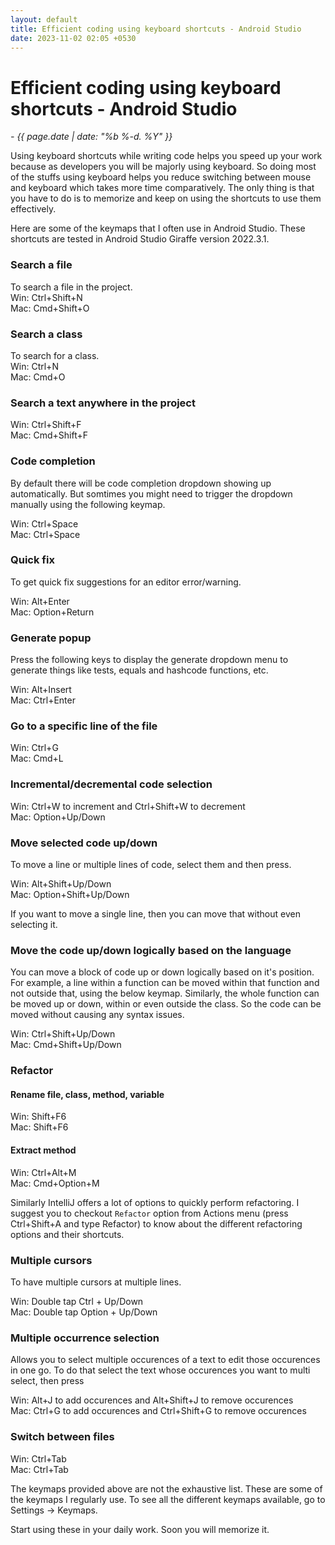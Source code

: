 ```yaml
---
layout: default
title: Efficient coding using keyboard shortcuts - Android Studio
date: 2023-11-02 02:05 +0530
---
```

# Efficient coding using keyboard shortcuts - Android Studio
*- {{ page.date | date: "%b %-d. %Y" }}*

Using keyboard shortcuts while writing code helps you speed up your work because as developers you will be majorly using keyboard. So doing most of the stuffs using keyboard helps you reduce switching between mouse and keyboard which takes more time comparatively. The only thing is that you have to do is to memorize and keep on using the shortcuts to use them effectively.

Here are some of the keymaps that I often use in Android Studio. These shortcuts are tested in Android Studio Giraffe version 2022.3.1.

### Search a file
To search a file in the project.<br>
Win: Ctrl+Shift+N<br>
Mac: Cmd+Shift+O

### Search a class
To search for a class.<br>
Win: Ctrl+N<br>
Mac: Cmd+O

### Search a text anywhere in the project
Win: Ctrl+Shift+F<br>
Mac: Cmd+Shift+F

### Code completion
By default there will be code completion dropdown showing up automatically. But somtimes you might need to trigger the dropdown manually using the following keymap.

Win: Ctrl+Space<br>
Mac: Ctrl+Space

### Quick fix
To get quick fix suggestions for an editor error/warning.

Win: Alt+Enter<br>
Mac: Option+Return
 
### Generate popup
Press the following keys to display the generate dropdown menu to generate things like tests, equals and hashcode functions, etc.

Win: Alt+Insert<br>
Mac: Ctrl+Enter
 
### Go to a specific line of the file
Win: Ctrl+G<br>
Mac: Cmd+L

### Incremental/decremental code selection
Win: Ctrl+W to increment and Ctrl+Shift+W to decrement<br>
Mac: Option+Up/Down

### Move selected code up/down
To move a line or multiple lines of code, select them and then press.

Win: Alt+Shift+Up/Down<br>
Mac: Option+Shift+Up/Down

If you want to move a single line, then you can move that without even selecting it.

### Move the code up/down logically based on the language
You can move a block of code up or down logically based on it's position. For example, a line within a function can be moved within that function and not outside that, using the below keymap. Similarly, the whole function can be moved up or down, within or even outside the class. So the code can be moved without causing any syntax issues.

Win: Ctrl+Shift+Up/Down<br>
Mac: Cmd+Shift+Up/Down

### Refactor
#### Rename file, class, method, variable
Win: Shift+F6<br>
Mac: Shift+F6

#### Extract method
Win: Ctrl+Alt+M<br>
Mac: Cmd+Option+M

Similarly IntelliJ offers a lot of options to quickly perform refactoring. I suggest you to checkout `Refactor` option from Actions menu (press Ctrl+Shift+A and type Refactor) to know about the different refactoring options and their shortcuts.

### Multiple cursors
To have multiple cursors at multiple lines.

Win: Double tap Ctrl + Up/Down<br>
Mac: Double tap Option + Up/Down

### Multiple occurrence selection
Allows you to select multiple occurences of a text to edit those occurences in one go. To do that select the text whose occurences you want to multi select, then press

Win: Alt+J to add occurences and Alt+Shift+J to remove occurences<br>
Mac: Ctrl+G to add occurences and Ctrl+Shift+G to remove occurences<br>

### Switch between files
Win: Ctrl+Tab<br>
Mac: Ctrl+Tab

The keymaps provided above are not the exhaustive list. These are some of the keymaps I regularly use. To see all the different keymaps available, go to Settings -> Keymaps.

Start using these in your daily work. Soon you will memorize it.